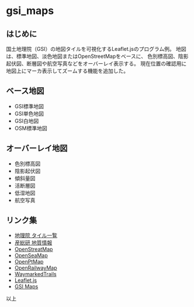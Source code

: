 # gsi_maps

## はじめに
国土地理院（GSI）の地図タイルを可視化するLeaflet.jsのプログラム例。
地図は、標準地図、淡色地図またはOpenStreetMapをベースに、
色別標高図、陰影起伏図、断層図や航空写真などをオーバーレイ表示する。
現在位置の確認用に地図上にマーカ表示してズームする機能を追加した。

## ベース地図
- GSI標準地図
- GSI単色地図
- GSI白地図
- OSM標準地図

## オーバーレイ地図
- 色別標高図
- 陰影起伏図
- 傾斜量図
- 活断層図
- 低湿地図
- 航空写真

## リンク集
- [地理院 タイル一覧](https://maps.gsi.go.jp/development/ichiran.html)
- [産総研 地質情報](https://gbank.gsj.jp/owscontents/)
- [OpenStreatMap](https://openstreetmap.jp/)
- [OpenSeaMap](http://map.openseamap.org/)
- [OpenPtMap](http://www.openptmap.org/)
- [OpenRailwayMap](https://www.openrailwaymap.org/)
- [WaymarkedTrails](https://hiking.waymarkedtrails.org/)
- [Leaflet.js](https://leafletjs.com/)
- [GSI Maps](http://52.193.72.209/map/)

以上

